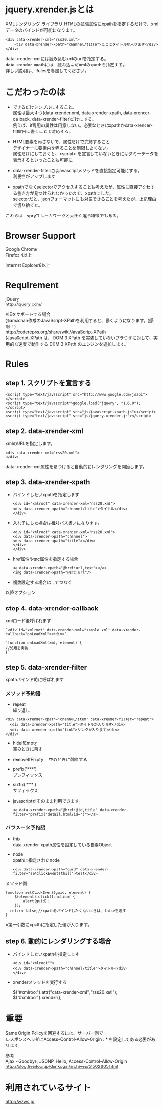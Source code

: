 jquery.xrender.jsとは
====
XMLレンダリング ライブラリ
HTMLの拡張属性にxpathを指定するだけで、xmlデータのバインドが可能になります。


    <div data-xrender-xml="rss20.xml">
        <div data-xrender-xpath="channel/title">ここにタイトルが入ります</div>
    </div>

data-xrender-xmlには読み込むxmlのurlを指定する。  
data-xrender-xpathには、読み込んだxmlのxpathを指定する。  
詳しい説明は、Rulesを参照してください。  

こだわったのは  
=====
* できるだけシンプルにすること。  
属性は最大４つ(data-xrender-xml, data-xrender-xpath, data-xrender-callback, data-xrender-filter)だけにする。  
例えば、if専用の属性は用意しない。必要なときはxpathかdata-xrender-filter内に書くことで対応する。  

* HTML要素を汚さないで、属性だけで完結すること  
デザイナーに要素内を弄ることを制限したくない。  
属性だけにしておくと、&lt;script&gt; を宣言していないときにはダミーデータを表示するといったことも可能に.
* data-xrender-filterにはjavascriptメソッドを直接指定可能にする。  
利便性がアップします  

* xpathでなくselectorでアクセスすることも考えたが、属性に直接アクセする書き方が見つけられなかったので、xpathにした。  
selectorだと、jsonフォーマットにも対応できることを考えたが、上記理由で切り捨てた。  

これらは、spryフレームワークと大きく違う特徴でもある。  

Browser Support
====
Google Chrome  
Firefox 4以上  

Internet Explorer8以上  

Requirement
====
jQuery  
http://jquery.com/  

※IEをサポートする場合  
@amachan作成のJavaScript-XPathを利用すると、動くようになります。(感謝！)  
http://coderepos.org/share/wiki/JavaScript-XPath  
(JavaScript-XPath は、 DOM 3 XPath を実装していないブラウザに対して、実用的な速度で動作する DOM 3 XPath のエンジンを追加します。)  


Rules
====

step 1. スクリプトを宣言する  
----  
    <script type="text/javascript" src="http://www.google.com/jsapi"></script>  
    <script type="text/javascript">google.load("jquery", "1.6.0");</script>  
    <script type="text/javascript" src="js/javascript-xpath.js"></script>  
    <script type="text/javascript" src="js/jquery.xrender.js"></script>  


step 2. data-xrender-xml
----
xmlのURLを指定します。

    <div data-xrender-xml="rss20.xml">
    </div>

data-xrender-xml属性を見つけると自動的にレンダリングを開始します。  

step 3. data-xrender-xpath
----
* バインドしたいxpathを指定します  

    `<div id="xmlroot" data-xrender-xml="rss20.xml">`  
        `<div data-xrender-xpath="channel/title">タイトル</div>`  
    `</div>`  

* 入れ子にした場合は相対パス扱いになります。  

 
    `<div id="xmlroot" data-xrender-xml="rss20.xml">`  
        `<div data-xrender-xpath="channel">`  
            `<div data-xrender-xpath="title"></div>`  
        `</div>`   
    `</div>`  

* href属性やsrc属性を指定する場合  

    `<a data-xrender-xpath="@href:url,text"></a>`  
    `<img data-xrender-xpath="@src:url"/>`

* 複数設定する場合は , でつなぐ  

以降オプション  

step 4. data-xrender-callback
----
xmlロード後呼ばれます  

    `<div id="xmlroot" data-xrender-xml="sample.xml" data-xrender-callback="onLoadXml"></div>`

    `function onLoadXml(xml, element) {  
    //処理を実装  
    }`

step 5. data-xrender-filter  
----
xpathバインド時に呼ばれます  

### メソッド予約語  
* repeat  
 繰り返し   

<!-- アイテムの数だけ繰り返します-->  

    <div data-xrender-xpath="channel/item" data-xrender-filter="repeat">
      <div data-xrender-xpath="title">タイトルが入ります</div>
      <div data-xrender-xpath="link">リンクが入ります</div>
    </div>

* hideIfEmpty  
  空のときに隠す
* removeIfEmpty
　空のときに削除する

* prefix('***')  
 プレフィックス  

* suffix('***')    
 サフィックス  

* javascriptがそのまま利用できます。  
    
    `<a data-xrender-xpath="@href:@id,title" data-xrender-filter="prefix('detail.html?id=')"></a>`  
    
### パラメータ予約語  

* this  
  data-xrender-xpath属性を設定している要素Object  

* node  
  xpathに指定されたnode  

    `<div data-xrender-xpath="guid" data-xrender-filter="setClickEvent(this)">test</div>`  

メソッド例  

    function setClickEvent(guid, element) {
        $(element).click(function(){
            alert(guid);
        });
      return false;//xpathをバインドしたくないときは、falseを返す
    }
  
※第一引数にxpathに指定した値が入ります。

step 6. 動的にレンダリングする場合
----
* バインドしたいxpathを指定します  

    `<div id="xmlroot"">`  
        `<div data-xrender-xpath="channel/title">タイトル</div>`  
    `</div>`  

* xrenderメソッドを実行する

    $("#xmlroot").attr("data-xrender-xml", "rss20.xml");  
    $("#xmlroot").xrender();


重要
====
Same Origin Policyを回避するには、サーバー側で  
レスポンスヘッダにAccess-Control-Allow-Origin : * を設定してある必要があります。   
  
参考    
Ajax - Goodbye, JSONP. Hello, Access-Control-Allow-Origin  
http://blog.livedoor.jp/dankogai/archives/51502865.html

利用されているサイト
====
http://wzws.jp

